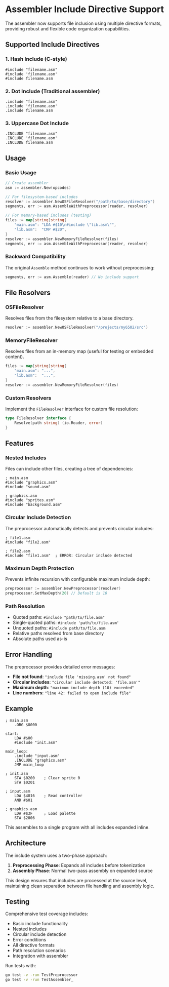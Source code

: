 # Assembler Include Directive Support

The assembler now supports file inclusion using multiple directive formats, providing robust and flexible code organization capabilities.

## Supported Include Directives

### 1. Hash Include (C-style)
```assembly
#include "filename.asm"
#include 'filename.asm'
#include filename.asm
```

### 2. Dot Include (Traditional assembler)
```assembly
.include "filename.asm"
.include 'filename.asm'
.include filename.asm
```

### 3. Uppercase Dot Include
```assembly
.INCLUDE "filename.asm"
.INCLUDE 'filename.asm'
.INCLUDE filename.asm
```

## Usage

### Basic Usage

```go
// Create assembler
asm := assembler.New(opcodes)

// For filesystem-based includes
resolver := assembler.NewOSFileResolver("/path/to/base/directory")
segments, err := asm.AssembleWithPreprocessor(reader, resolver)

// For memory-based includes (testing)
files := map[string]string{
    "main.asm": "LDA #$10\n#include \"lib.asm\"",
    "lib.asm":  "CMP #$20",
}
resolver := assembler.NewMemoryFileResolver(files)
segments, err := asm.AssembleWithPreprocessor(reader, resolver)
```

### Backward Compatibility

The original `Assemble` method continues to work without preprocessing:

```go
segments, err := asm.Assemble(reader) // No include support
```

## File Resolvers

### OSFileResolver
Resolves files from the filesystem relative to a base directory.

```go
resolver := assembler.NewOSFileResolver("/projects/my6502/src")
```

### MemoryFileResolver
Resolves files from an in-memory map (useful for testing or embedded content).

```go
files := map[string]string{
    "main.asm": "...",
    "lib.asm":  "...",
}
resolver := assembler.NewMemoryFileResolver(files)
```

### Custom Resolvers
Implement the `FileResolver` interface for custom file resolution:

```go
type FileResolver interface {
    Resolve(path string) (io.Reader, error)
}
```

## Features

### Nested Includes
Files can include other files, creating a tree of dependencies:

```assembly
; main.asm
#include "graphics.asm"
#include "sound.asm"

; graphics.asm
#include "sprites.asm"
#include "background.asm"
```

### Circular Include Detection
The preprocessor automatically detects and prevents circular includes:

```assembly
; file1.asm
#include "file2.asm"

; file2.asm
#include "file1.asm"  ; ERROR: Circular include detected
```

### Maximum Depth Protection
Prevents infinite recursion with configurable maximum include depth:

```go
preprocessor := assembler.NewPreprocessor(resolver)
preprocessor.SetMaxDepth(20) // Default is 10
```

### Path Resolution
- Quoted paths: `#include "path/to/file.asm"`
- Single-quoted paths: `#include 'path/to/file.asm'`
- Unquoted paths: `#include path/to/file.asm`
- Relative paths resolved from base directory
- Absolute paths used as-is

## Error Handling

The preprocessor provides detailed error messages:

- **File not found**: `"include file 'missing.asm' not found"`
- **Circular includes**: `"circular include detected: 'file.asm'"`
- **Maximum depth**: `"maximum include depth (10) exceeded"`
- **Line numbers**: `"line 42: failed to open include file"`

## Example

```assembly
; main.asm
    .ORG $8000
    
start:
    LDA #$00
    #include "init.asm"
    
main_loop:
    .include "input.asm"
    .INCLUDE "graphics.asm"
    JMP main_loop

; init.asm
    STA $0200    ; Clear sprite 0
    STA $0201
    
; input.asm  
    LDA $4016    ; Read controller
    AND #$01
    
; graphics.asm
    LDA #$3F     ; Load palette
    STA $2006
```

This assembles to a single program with all includes expanded inline.

## Architecture

The include system uses a two-phase approach:

1. **Preprocessing Phase**: Expands all includes before tokenization
2. **Assembly Phase**: Normal two-pass assembly on expanded source

This design ensures that includes are processed at the source level, maintaining clean separation between file handling and assembly logic.

## Testing

Comprehensive test coverage includes:
- Basic include functionality
- Nested includes
- Circular include detection
- Error conditions
- All directive formats
- Path resolution scenarios
- Integration with assembler

Run tests with:
```bash
go test -v -run TestPreprocessor
go test -v -run TestAssembler_
```
